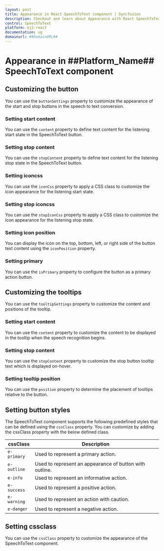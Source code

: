 ```yaml
---
layout: post
title: Appearance in React SpeechToText component | Syncfusion
description: Checkout and learn about Appearance with React SpeechToText component of Syncfusion Essential JS 2 and more details.
control: SpeechToText
platform: ej2-react
documentation: ug
domainurl: ##DomainURL##
---
```


# Appearance in ##Platform_Name## SpeechToText component

## Customizing the button

You can use the `buttonSettings` property to customize the appearance of the start and stop buttons in the speech to text conversion.

### Setting start content

You can use the `content` property to define text content for the listening start state in the SpeechToText button.

### Setting stop content

You can use the `stopContent` property to define text content for the listening stop state in the SpeechToText button.

### Setting iconcss

You can use the `iconCss` property to apply a CSS class to customize the icon appearance for the listening start state.

### Setting stop iconcss

You can use the `stopIconCss` property to apply a CSS class to customize the icon appearance for the listening stop state.

### Setting icon position

You can display the icon on the top, bottom, left, or right side of the button text content using the `iconPosition` property.

### Setting primary

You can use the `isPrimary` property to configure the button as a primary action button.

## Customizing the tooltips

You can use the `tooltipSettings` property to customize the content and positions of the tooltip.

### Setting start content

You can use the `content` property to customize the content to be displayed in the tooltip when the speech recognition begins.

### Setting stop content

You can use the `stopContent` property to customize the stop button tooltip text which is displayed on-hover.

### Setting tooltip position

You can use the `position` property to determine the placement of tooltips relative to the button.

## Setting button styles

The SpeechToText component supports the following predefined styles that can be defined using the `cssClass` property. You can customize by adding the cssClass property with the below defined class. 

| cssClass | Description | 
| -------- | -------- | 
| `e-primary` | Used to represent a primary action. | 
| `e-outline` |  Used to represent an appearance of button with outline. | 
| `e-info` |  Used to represent an informative action. | 
| `e-success` | Used to represent a positive action. | 
| `e-warning` | Used to represent an action with caution. | 
| `e-danger` | Used to represent a negative action. |

## Setting cssclass

You can use the `cssClass` property to customize the appearance of the SpeechToText component.
